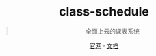 <center>

# class-schedule

> 全面上云的课表系统

[官网](https://cs.liulyxandy.cn) · [文档](https://yuque.com/liulyxandy/class-schedule)
</center>